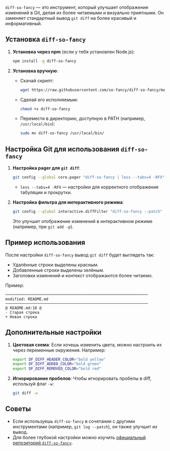 `diff-so-fancy` — это инструмент, который улучшает отображение изменений в Git, делая их более читаемыми и визуально приятными. Он заменяет стандартный вывод `git diff` на более красивый и информативный.

## Установка `diff-so-fancy`

1. **Установка через npm** (если у тебя установлен Node.js):
   ```bash
   npm install -g diff-so-fancy
   ```

2. **Установка вручную**:
   - Скачай скрипт:
     ```bash
     wget https://raw.githubusercontent.com/so-fancy/diff-so-fancy/master/third_party/build_fatpack/diff-so-fancy
     ```
   - Сделай его исполняемым:
     ```bash
     chmod +x diff-so-fancy
     ```
   - Перемести в директорию, доступную в PATH (например, `/usr/local/bin`):
     ```bash
     sudo mv diff-so-fancy /usr/local/bin/
     ```

## Настройка Git для использования `diff-so-fancy`

1. **Настройка pager для `git diff`**:
   ```bash
   git config --global core.pager "diff-so-fancy | less --tabs=4 -RFX"
   ```
   - `less --tabs=4 -RFX` — настройки для корректного отображения табуляции и прокрутки.

2. **Настройка фильтра для интерактивного режима**:
   ```bash
   git config --global interactive.diffFilter "diff-so-fancy --patch"
   ```
   Это улучшит отображение изменений в интерактивном режиме (например, при `git add -p`).

## Пример использования

После настройки `diff-so-fancy` вывод `git diff` будет выглядеть так:
- Удалённые строки выделены красным.
- Добавленные строки выделены зелёным.
- Заголовки изменений и контекст отображаются более читаемо.

Пример:
```plaintext
───────────────────────────────────────────────────────────────
modified: README.md
───────────────────────────────────────────────────────────────
@ README.md:10 @
- Старая строка
+ Новая строка
```

## Дополнительные настройки

1. **Цветовая схема**:
   Если хочешь изменить цвета, можно настроить их через переменные окружения. Например:
   ```bash
   export DF_DIFF_HEADER_COLOR="bold yellow"
   export DF_DIFF_ADDED_COLOR="bold green"
   export DF_DIFF_REMOVED_COLOR="bold red"
   ```

2. **Игнорирование пробелов**:
   Чтобы игнорировать пробелы в diff, используй флаг `-w`:
   ```bash
   git diff -w
   ```

## Советы
- Если используешь `diff-so-fancy` в сочетании с другими инструментами (например, `git log --patch`), он также улучшит их вывод.
- Для более глубокой настройки можно изучить [официальный репозиторий `diff-so-fancy`](https://github.com/so-fancy/diff-so-fancy).

